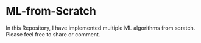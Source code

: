 # ML-from-Scratch
In this Repository, I have implemented multiple ML algorithms from scratch. Please feel free to share or comment.
